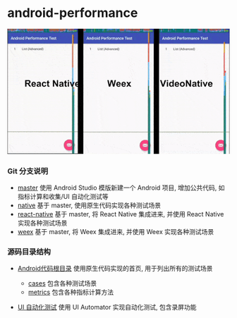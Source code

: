 # android-performance

![React-Native VS VideoNative VS Weex](_gifs/React-Native_VS_VideoNative_VS_Weex.gif)

### Git 分支说明
- [master](https://github.com/goodow/android-performance) 使用 Android Studio 模版新建一个 Android 项目, 增加公共代码, 如指标计算和收集/UI 自动化测试等
- [native](https://github.com/goodow/android-performance/tree/native) 基于 master, 使用原生代码实现各种测试场景
- [react-native](https://github.com/goodow/android-performance/tree/react-native) 基于 master, 将 React Native 集成进来, 并使用 React Native 实现各种测试场景
- [weex](https://github.com/goodow/android-performance/tree/weex) 基于 master, 将 Weex 集成进来, 并使用 Weex 实现各种测试场景
    
### 源码目录结构

- [Android代码根目录](https://github.com/goodow/android-performance/tree/master/app/src/main/java/com/goodow/android/performance) 
使用原生代码实现的首页, 用于列出所有的测试场景
  - [cases](https://github.com/goodow/android-performance/tree/master/app/src/main/java/com/goodow/android/performance/cases) 包含各种测试场景
  - [metrics](https://github.com/goodow/android-performance/tree/master/app/src/main/java/com/goodow/android/performance/metrics) 包含各种指标计算方法

- [UI 自动化测试](https://github.com/goodow/android-performance/tree/master/app/src/androidTest/java/com/goodow/android/performance) 使用 UI Automator 实现自动化测试, 包含录屏功能
